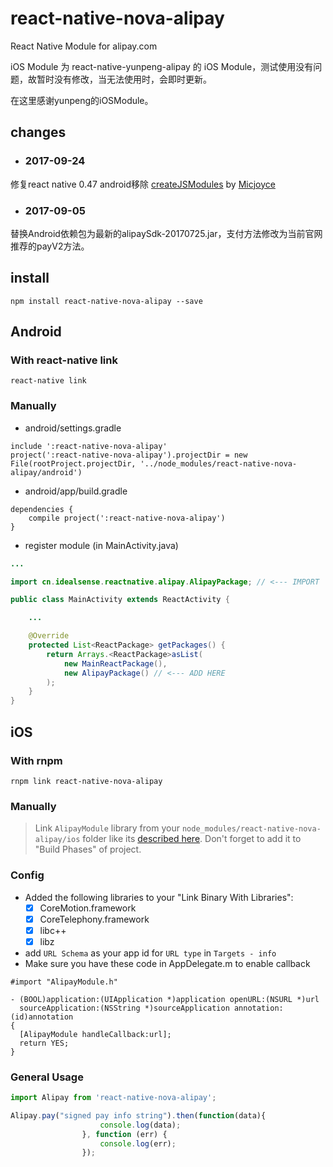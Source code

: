 # react-native-nova-alipay

React Native Module for alipay.com

iOS Module 为 react-native-yunpeng-alipay 的 iOS Module，测试使用没有问题，故暂时没有修改，当无法使用时，会即时更新。

在这里感谢yunpeng的iOSModule。

## changes
* ### 2017-09-24
修复react native 0.47 android移除 [createJSModules](https://github.com/facebook/react-native/commit/ce6fb337a146e6f261f2afb564aa19363774a7a8) by [Micjoyce](https://github.com/Micjoyce)
* ### 2017-09-05
替换Android依赖包为最新的alipaySdk-20170725.jar，支付方法修改为当前官网推荐的payV2方法。

## install

```
npm install react-native-nova-alipay --save
```

## Android

### With react-native link

```
react-native link
```

### Manually

* android/settings.gradle

```
include ':react-native-nova-alipay'
project(':react-native-nova-alipay').projectDir = new File(rootProject.projectDir, '../node_modules/react-native-nova-alipay/android')
```

* android/app/build.gradle

```
dependencies {
    compile project(':react-native-nova-alipay')
}
```

* register module (in MainActivity.java)

```java
...

import cn.idealsense.reactnative.alipay.AlipayPackage; // <--- IMPORT

public class MainActivity extends ReactActivity {

    ...

    @Override
    protected List<ReactPackage> getPackages() {
        return Arrays.<ReactPackage>asList(
            new MainReactPackage(),
            new AlipayPackage() // <--- ADD HERE
        );
    }
}
```

## iOS

### With rnpm

```
rnpm link react-native-nova-alipay
```

### Manually

> Link `AlipayModule` library from your `node_modules/react-native-nova-alipay/ios` folder like its [described here](http://facebook.github.io/react-native/docs/linking-libraries-ios.html). Don't forget to add it to "Build Phases" of project.

### Config

* Added the following libraries to your "Link Binary With Libraries":
  * [x] CoreMotion.framework
  * [x] CoreTelephony.framework
  * [x] libc++
  * [x] libz

* add `URL Schema` as your app id for `URL type` in `Targets - info`
* Make sure you have these code in AppDelegate.m to enable callback

```objective_c
#import "AlipayModule.h"
```

```objective_c
- (BOOL)application:(UIApplication *)application openURL:(NSURL *)url
  sourceApplication:(NSString *)sourceApplication annotation:(id)annotation
{
  [AlipayModule handleCallback:url];
  return YES;
}
```

### General Usage

```javascript
import Alipay from 'react-native-nova-alipay';

```

```javascript
Alipay.pay("signed pay info string").then(function(data){
                    console.log(data);
                }, function (err) {
                    console.log(err);
                });

```
